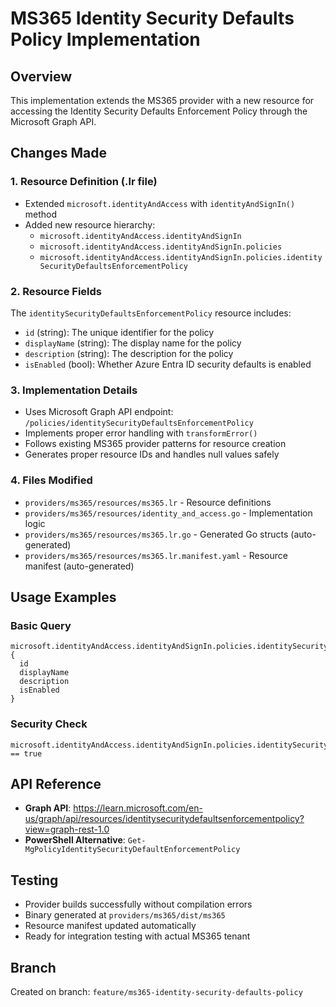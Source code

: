 # MS365 Identity Security Defaults Policy Implementation

## Overview
This implementation extends the MS365 provider with a new resource for accessing the Identity Security Defaults Enforcement Policy through the Microsoft Graph API.

## Changes Made

### 1. Resource Definition (.lr file)
- Extended `microsoft.identityAndAccess` with `identityAndSignIn()` method
- Added new resource hierarchy:
  - `microsoft.identityAndAccess.identityAndSignIn`
  - `microsoft.identityAndAccess.identityAndSignIn.policies`
  - `microsoft.identityAndAccess.identityAndSignIn.policies.identitySecurityDefaultsEnforcementPolicy`

### 2. Resource Fields
The `identitySecurityDefaultsEnforcementPolicy` resource includes:
- `id` (string): The unique identifier for the policy
- `displayName` (string): The display name for the policy
- `description` (string): The description for the policy
- `isEnabled` (bool): Whether Azure Entra ID security defaults is enabled

### 3. Implementation Details
- Uses Microsoft Graph API endpoint: `/policies/identitySecurityDefaultsEnforcementPolicy`
- Implements proper error handling with `transformError()`
- Follows existing MS365 provider patterns for resource creation
- Generates proper resource IDs and handles null values safely

### 4. Files Modified
- `providers/ms365/resources/ms365.lr` - Resource definitions
- `providers/ms365/resources/identity_and_access.go` - Implementation logic
- `providers/ms365/resources/ms365.lr.go` - Generated Go structs (auto-generated)
- `providers/ms365/resources/ms365.lr.manifest.yaml` - Resource manifest (auto-generated)

## Usage Examples

### Basic Query
```mql
microsoft.identityAndAccess.identityAndSignIn.policies.identitySecurityDefaultsEnforcementPolicy {
  id
  displayName
  description
  isEnabled
}
```

### Security Check
```mql
microsoft.identityAndAccess.identityAndSignIn.policies.identitySecurityDefaultsEnforcementPolicy.isEnabled == true
```

## API Reference
- **Graph API**: https://learn.microsoft.com/en-us/graph/api/resources/identitysecuritydefaultsenforcementpolicy?view=graph-rest-1.0
- **PowerShell Alternative**: `Get-MgPolicyIdentitySecurityDefaultEnforcementPolicy`

## Testing
- Provider builds successfully without compilation errors
- Binary generated at `providers/ms365/dist/ms365`
- Resource manifest updated automatically
- Ready for integration testing with actual MS365 tenant

## Branch
Created on branch: `feature/ms365-identity-security-defaults-policy`
